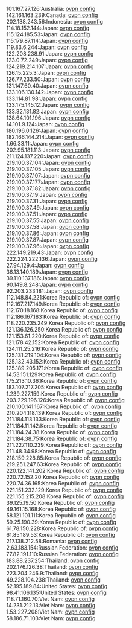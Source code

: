 101.167.27.126:Australia: [ovpn config](vpn/101_167_27_126.ovpn)  
142.161.163.239:Canada: [ovpn config](vpn/142_161_163_239.ovpn)  
202.138.243.56:Indonesia: [ovpn config](vpn/202_138_243_56.ovpn)  
114.18.152.144:Japan: [ovpn config](vpn/114_18_152_144.ovpn)  
115.124.185.53:Japan: [ovpn config](vpn/115_124_185_53.ovpn)  
115.179.87.114:Japan: [ovpn config](vpn/115_179_87_114.ovpn)  
119.83.6.244:Japan: [ovpn config](vpn/119_83_6_244.ovpn)  
122.208.238.91:Japan: [ovpn config](vpn/122_208_238_91.ovpn)  
123.0.72.249:Japan: [ovpn config](vpn/123_0_72_249.ovpn)  
124.219.214.107:Japan: [ovpn config](vpn/124_219_214_107.ovpn)  
126.15.225.3:Japan: [ovpn config](vpn/126_15_225_3.ovpn)  
126.77.233.50:Japan: [ovpn config](vpn/126_77_233_50.ovpn)  
131.147.60.40:Japan: [ovpn config](vpn/131_147_60_40.ovpn)  
133.106.130.142:Japan: [ovpn config](vpn/133_106_130_142.ovpn)  
133.114.81.98:Japan: [ovpn config](vpn/133_114_81_98.ovpn)  
133.175.145.12:Japan: [ovpn config](vpn/133_175_145_12.ovpn)  
133.32.131.82:Japan: [ovpn config](vpn/133_32_131_82.ovpn)  
138.64.101.196:Japan: [ovpn config](vpn/138_64_101_196.ovpn)  
14.101.9.124:Japan: [ovpn config](vpn/14_101_9_124.ovpn)  
180.196.0.126:Japan: [ovpn config](vpn/180_196_0_126.ovpn)  
182.166.144.214:Japan: [ovpn config](vpn/182_166_144_214.ovpn)  
1.66.33.11:Japan: [ovpn config](vpn/1_66_33_11.ovpn)  
202.95.181.113:Japan: [ovpn config](vpn/202_95_181_113.ovpn)  
211.124.137.220:Japan: [ovpn config](vpn/211_124_137_220.ovpn)  
219.100.37.104:Japan: [ovpn config](vpn/219_100_37_104.ovpn)  
219.100.37.105:Japan: [ovpn config](vpn/219_100_37_105.ovpn)  
219.100.37.107:Japan: [ovpn config](vpn/219_100_37_107.ovpn)  
219.100.37.177:Japan: [ovpn config](vpn/219_100_37_177.ovpn)  
219.100.37.182:Japan: [ovpn config](vpn/219_100_37_182.ovpn)  
219.100.37.19:Japan: [ovpn config](vpn/219_100_37_19.ovpn)  
219.100.37.31:Japan: [ovpn config](vpn/219_100_37_31.ovpn)  
219.100.37.49:Japan: [ovpn config](vpn/219_100_37_49.ovpn)  
219.100.37.51:Japan: [ovpn config](vpn/219_100_37_51.ovpn)  
219.100.37.55:Japan: [ovpn config](vpn/219_100_37_55.ovpn)  
219.100.37.58:Japan: [ovpn config](vpn/219_100_37_58.ovpn)  
219.100.37.86:Japan: [ovpn config](vpn/219_100_37_86.ovpn)  
219.100.37.87:Japan: [ovpn config](vpn/219_100_37_87.ovpn)  
219.100.37.96:Japan: [ovpn config](vpn/219_100_37_96.ovpn)  
222.149.219.43:Japan: [ovpn config](vpn/222_149_219_43.ovpn)  
222.224.222.136:Japan: [ovpn config](vpn/222_224_222_136.ovpn)  
27.94.129.4:Japan: [ovpn config](vpn/27_94_129_4.ovpn)  
36.13.140.189:Japan: [ovpn config](vpn/36_13_140_189.ovpn)  
39.110.137.186:Japan: [ovpn config](vpn/39_110_137_186.ovpn)  
90.149.8.248:Japan: [ovpn config](vpn/90_149_8_248.ovpn)  
92.203.233.181:Japan: [ovpn config](vpn/92_203_233_181.ovpn)  
112.148.84.221:Korea Republic of: [ovpn config](vpn/112_148_84_221.ovpn)  
112.167.217.149:Korea Republic of: [ovpn config](vpn/112_167_217_149.ovpn)  
112.170.18.168:Korea Republic of: [ovpn config](vpn/112_170_18_168.ovpn)  
112.186.167.183:Korea Republic of: [ovpn config](vpn/112_186_167_183.ovpn)  
118.220.235.249:Korea Republic of: [ovpn config](vpn/118_220_235_249.ovpn)  
121.136.126.250:Korea Republic of: [ovpn config](vpn/121_136_126_250.ovpn)  
121.153.61.220:Korea Republic of: [ovpn config](vpn/121_153_61_220.ovpn)  
121.178.42.152:Korea Republic of: [ovpn config](vpn/121_178_42_152.ovpn)  
124.111.25.216:Korea Republic of: [ovpn config](vpn/124_111_25_216.ovpn)  
125.131.219.104:Korea Republic of: [ovpn config](vpn/125_131_219_104.ovpn)  
125.132.43.152:Korea Republic of: [ovpn config](vpn/125_132_43_152.ovpn)  
125.189.205.171:Korea Republic of: [ovpn config](vpn/125_189_205_171.ovpn)  
14.53.151.129:Korea Republic of: [ovpn config](vpn/14_53_151_129.ovpn)  
175.213.10.36:Korea Republic of: [ovpn config](vpn/175_213_10_36.ovpn)  
183.107.217.205:Korea Republic of: [ovpn config](vpn/183_107_217_205.ovpn)  
1.239.227.159:Korea Republic of: [ovpn config](vpn/1_239_227_159.ovpn)  
203.229.196.126:Korea Republic of: [ovpn config](vpn/203_229_196_126.ovpn)  
210.100.141.167:Korea Republic of: [ovpn config](vpn/210_100_141_167.ovpn)  
210.204.118.139:Korea Republic of: [ovpn config](vpn/210_204_118_139.ovpn)  
211.184.113.133:Korea Republic of: [ovpn config](vpn/211_184_113_133.ovpn)  
211.184.11.142:Korea Republic of: [ovpn config](vpn/211_184_11_142.ovpn)  
211.184.24.38:Korea Republic of: [ovpn config](vpn/211_184_24_38.ovpn)  
211.184.38.75:Korea Republic of: [ovpn config](vpn/211_184_38_75.ovpn)  
211.227.110.239:Korea Republic of: [ovpn config](vpn/211_227_110_239.ovpn)  
211.48.34.98:Korea Republic of: [ovpn config](vpn/211_48_34_98.ovpn)  
218.159.228.85:Korea Republic of: [ovpn config](vpn/218_159_228_85.ovpn)  
219.251.247.63:Korea Republic of: [ovpn config](vpn/219_251_247_63.ovpn)  
220.122.141.202:Korea Republic of: [ovpn config](vpn/220_122_141_202.ovpn)  
220.72.152.20:Korea Republic of: [ovpn config](vpn/220_72_152_20.ovpn)  
220.74.36.165:Korea Republic of: [ovpn config](vpn/220_74_36_165.ovpn)  
221.151.232.129:Korea Republic of: [ovpn config](vpn/221_151_232_129.ovpn)  
221.155.215.208:Korea Republic of: [ovpn config](vpn/221_155_215_208.ovpn)  
39.125.19.50:Korea Republic of: [ovpn config](vpn/39_125_19_50.ovpn)  
49.161.15.168:Korea Republic of: [ovpn config](vpn/49_161_15_168.ovpn)  
58.121.101.111:Korea Republic of: [ovpn config](vpn/58_121_101_111.ovpn)  
59.25.190.39:Korea Republic of: [ovpn config](vpn/59_25_190_39.ovpn)  
61.78.150.228:Korea Republic of: [ovpn config](vpn/61_78_150_228.ovpn)  
61.85.189.53:Korea Republic of: [ovpn config](vpn/61_85_189_53.ovpn)  
217.138.212.58:Romania: [ovpn config](vpn/217_138_212_58.ovpn)  
2.63.183.154:Russian Federation: [ovpn config](vpn/2_63_183_154.ovpn)  
77.82.191.110:Russian Federation: [ovpn config](vpn/77_82_191_110.ovpn)  
183.88.237.254:Thailand: [ovpn config](vpn/183_88_237_254.ovpn)  
202.176.126.38:Thailand: [ovpn config](vpn/202_176_126_38.ovpn)  
223.204.246.9:Thailand: [ovpn config](vpn/223_204_246_9.ovpn)  
49.228.104.238:Thailand: [ovpn config](vpn/49_228_104_238.ovpn)  
52.195.189.84:United States: [ovpn config](vpn/52_195_189_84.ovpn)  
98.41.106.135:United States: [ovpn config](vpn/98_41_106_135.ovpn)  
118.71.160.70:Viet Nam: [ovpn config](vpn/118_71_160_70.ovpn)  
14.231.212.13:Viet Nam: [ovpn config](vpn/14_231_212_13.ovpn)  
1.53.227.208:Viet Nam: [ovpn config](vpn/1_53_227_208.ovpn)  
58.186.71.103:Viet Nam: [ovpn config](vpn/58_186_71_103.ovpn)  
